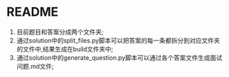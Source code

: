 <!--
 * @Descripttion: 
 * @version: 
 * @Author: tylerytr
 * @Date: 2023-09-24 22:42:39
 * @LastEditTime: 2023-09-24 23:44:14
 * @LastEditors: tylerytr
 * @FilePath: /Interview_experience/C++基架后端/README.md
 * Email:601576661@qq.com
 * Copyright (c) 2023 by tyleryin, All Rights Reserved. 
-->
# README
1. 目前题目和答案分成两个文件夹;
2. 通过solution中的split_files.py脚本可以把答案的每一条都拆分到对应文件夹的文件中,结果生成在build文件夹中;
3. 通过solution中的generate_question.py脚本可以通过各个答案文件生成面试问题.md文件;
